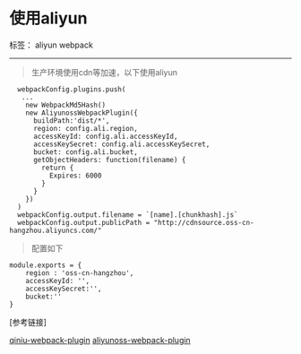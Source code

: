# 使用aliyun

标签： aliyun webpack

---

> 生产环境使用cdn等加速，以下使用aliyun

      webpackConfig.plugins.push(
       ...
        new WebpackMd5Hash()
        new AliyunossWebpackPlugin({
          buildPath:'dist/*',
          region: config.ali.region,
          accessKeyId: config.ali.accessKeyId,
          accessKeySecret: config.ali.accessKeySecret,
          bucket: config.ali.bucket,
          getObjectHeaders: function(filename) {
            return {
              Expires: 6000
            }
          }
        })
      )
      webpackConfig.output.filename = `[name].[chunkhash].js`
      webpackConfig.output.publicPath = "http://cdnsource.oss-cn-hangzhou.aliyuncs.com/"
      

> 配置如下

    module.exports = {
        region : 'oss-cn-hangzhou',
        accessKeyId: '',
        accessKeySecret:'',
        bucket:''
    }

[参考链接]

[qiniu-webpack-plugin][1]
[aliyunoss-webpack-plugin][2]


  [1]: https://github.com/longtian/qiniu-webpack-plugin
  [2]: https://github.com/iAmHades/aliyunoss-webpack-plugin